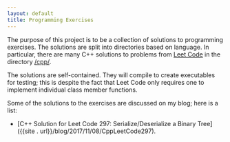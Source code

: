 ```yaml
---
layout: default
title: Programming Exercises
---
```


The purpose of this project is to be a collection of solutions to programming exercises.
The solutions are split into directories based on language.
In particular, there are many C++ solutions to problems from [Leet Code](https://leetcode.com/) in the directory [/cpp/](https://github.com/MatthewMcGonagle/ProgrammingExercises/tree/master/cpp). 

The solutions are self-contained. They will compile to create executables for testing; this is despite the fact that Leet Code only requires one to implement individual class member functions.

Some of the solutions to the exercises are discussed on my blog; here is a list:

* [C++ Solution for Leet Code 297: Serialize/Deserialize a Binary Tree]({{site . url}}/blog/2017/11/08/CppLeetCode297).
